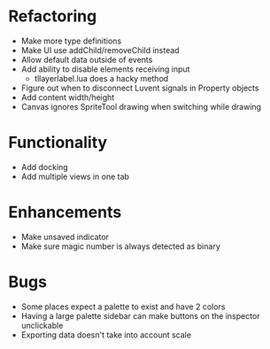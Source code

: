 # Refactoring
* Make more type definitions
* Make UI use addChild/removeChild instead
* Allow default data outside of events
* Add ability to disable elements receiving input
	* tllayerlabel.lua does a hacky method
* Figure out when to disconnect Luvent signals in Property objects
* Add content width/height
* Canvas ignores SpriteTool drawing when switching while drawing


# Functionality
* Add docking
* Add multiple views in one tab


# Enhancements
* Make unsaved indicator
* Make sure magic number is always detected as binary


# Bugs
* Some places expect a palette to exist and have 2 colors
* Having a large palette sidebar can make buttons on the inspector unclickable
* Exporting data doesn't take into account scale
